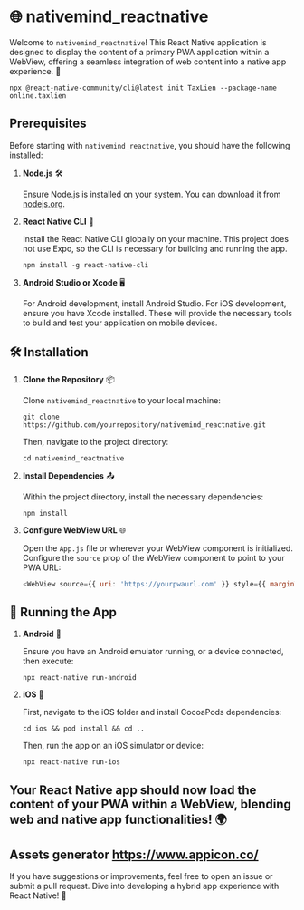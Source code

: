 # 🌐 nativemind_reactnative

Welcome to `nativemind_reactnative`! This React Native application is designed to display the content of a primary PWA application within a WebView, offering a seamless integration of web content into a native app experience. 🚀

```
npx @react-native-community/cli@latest init TaxLien --package-name online.taxlien
```

## Prerequisites

Before starting with `nativemind_reactnative`, you should have the following installed:

1. **Node.js** 🛠️

   Ensure Node.js is installed on your system. You can download it from [nodejs.org](https://nodejs.org/).

2. **React Native CLI** 📱

   Install the React Native CLI globally on your machine. This project does not use Expo, so the CLI is necessary for building and running the app.
   ```
   npm install -g react-native-cli
   ```

3. **Android Studio or Xcode** 🖥️

   For Android development, install Android Studio. For iOS development, ensure you have Xcode installed. These will provide the necessary tools to build and test your application on mobile devices.

## 🛠️ Installation

1. **Clone the Repository** 📦

   Clone `nativemind_reactnative` to your local machine:
   ```
   git clone https://github.com/yourrepository/nativemind_reactnative.git
   ```
   Then, navigate to the project directory:
   ```
   cd nativemind_reactnative
   ```

2. **Install Dependencies** 📤

   Within the project directory, install the necessary dependencies:
   ```
   npm install
   ```

3. **Configure WebView URL** 🌐

   Open the `App.js` file or wherever your WebView component is initialized. Configure the `source` prop of the WebView component to point to your PWA URL:
   ```javascript
   <WebView source={{ uri: 'https://yourpwaurl.com' }} style={{ marginTop: 20 }} />
   ```

## 🔌 Running the App

1. **Android** 🤖

   Ensure you have an Android emulator running, or a device connected, then execute:
   ```
   npx react-native run-android
   ```

2. **iOS** 🍏

   First, navigate to the iOS folder and install CocoaPods dependencies:
   ```
   cd ios && pod install && cd ..
   ```
   Then, run the app on an iOS simulator or device:
   ```
   npx react-native run-ios
   ```

Your React Native app should now load the content of your PWA within a WebView, blending web and native app functionalities! 🌍
---

Assets generator
https://www.appicon.co/
---

If you have suggestions or improvements, feel free to open an issue or submit a pull request. Dive into developing a hybrid app experience with React Native! 🎉
